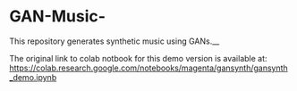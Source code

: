 # GAN-Music-
This repository generates synthetic music using GANs.__

The original link to colab notbook for this demo version is available at: https://colab.research.google.com/notebooks/magenta/gansynth/gansynth_demo.ipynb

